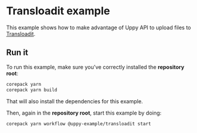 # Transloadit example

This example shows how to make advantage of Uppy API to upload files to
[Transloadit](https://transloadit.com/).

## Run it

To run this example, make sure you've correctly installed the **repository root**:

```sh
corepack yarn
corepack yarn build
```

That will also install the dependencies for this example.

Then, again in the **repository root**, start this example by doing:

```sh
corepack yarn workflow @uppy-example/transloadit start
```
